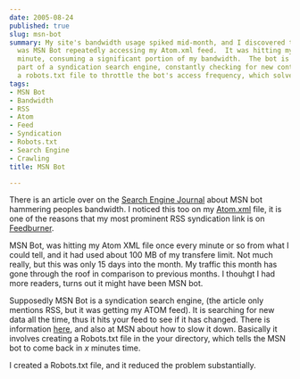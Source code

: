 ```yaml
---
date: 2005-08-24
published: true
slug: msn-bot
summary: My site's bandwidth usage spiked mid-month, and I discovered the culprit
  was MSN Bot repeatedly accessing my Atom.xml feed.  It was hitting my feed every
  minute, consuming a significant portion of my bandwidth.  The bot is apparently
  part of a syndication search engine, constantly checking for new content.  I added
  a robots.txt file to throttle the bot's access frequency, which solved the issue.
tags:
- MSN Bot
- Bandwidth
- RSS
- Atom
- Feed
- Syndication
- Robots.txt
- Search Engine
- Crawling
title: MSN Bot

---
```

There is an article over on the <a href="http://www.searchenginejournal.com/index.php?p=2103">Search Engine Journal</a> about MSN bot hammering peoples bandwidth.  I noticed this too on my <a href="http://www.kinlan.co.uk/Atom.xml">Atom.xml</a> file, it is one of the reasons that my most prominent RSS syndication link is on <a href="http://feeds.feedburner.com/Kinlan">Feedburner</a>.<p />MSN Bot, was hitting my Atom XML file once every minute or so from what I could tell, and it had used about 100 MB of my transfere limit.  Not much really, but this was only 15 days into the month.  My traffic this month has gone through the roof in comparison to previous months.  I thouhgt I had more readers, turns out it might have been MSN bot.<p />Supposedly MSN Bot is a syndication search engine, (the article only mentions RSS, but it was getting my ATOM feed).  It is searching for new data all the time, thus it hits your feed to see if it has changed.  There is information <a href="http://blogs.msdn.com/msnsearch/archive/2005/08/22/454544.aspx">here</a>, and also at MSN about how to slow it down.  Basically it involves creating a Robots.txt file in the your directory, which tells the MSN bot to come back in <em>x</em> minutes time.<p />I created a Robots.txt file, and it reduced the problem substantially.<p />

